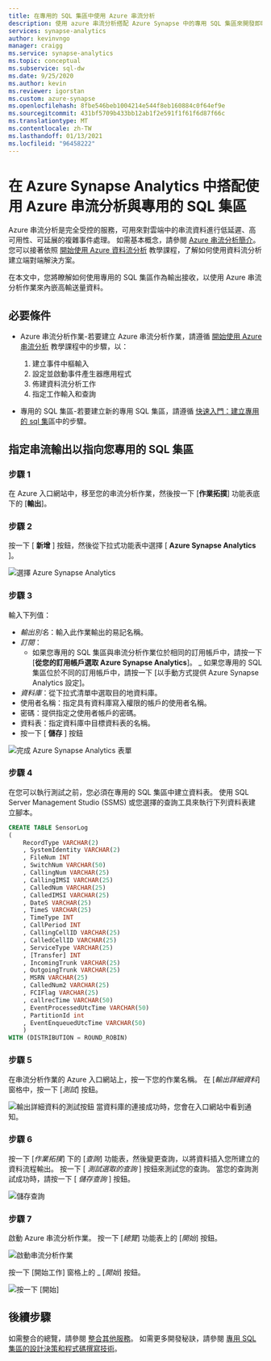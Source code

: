 ```yaml
---
title: 在專用的 SQL 集區中使用 Azure 串流分析
description: 使用 azure 串流分析搭配 Azure Synapse 中的專用 SQL 集區來開發即時解決方案的秘訣。
services: synapse-analytics
author: kevinvngo
manager: craigg
ms.service: synapse-analytics
ms.topic: conceptual
ms.subservice: sql-dw
ms.date: 9/25/2020
ms.author: kevin
ms.reviewer: igorstan
ms.custom: azure-synapse
ms.openlocfilehash: 8fbe546beb1004214e544f8eb160884c0f64ef9e
ms.sourcegitcommit: 431bf5709b433bb12ab1f2e591f1f61f6d87f66c
ms.translationtype: MT
ms.contentlocale: zh-TW
ms.lasthandoff: 01/13/2021
ms.locfileid: "96458222"
---
```

# <a name="use-azure-stream-analytics-with-dedicated-sql-pool-in-azure-synapse-analytics"></a>在 Azure Synapse Analytics 中搭配使用 Azure 串流分析與專用的 SQL 集區

Azure 串流分析是完全受控的服務，可用來對雲端中的串流資料進行低延遲、高可用性、可延展的複雜事件處理。 如需基本概念，請參閱 [Azure 串流分析簡介](../../stream-analytics/stream-analytics-introduction.md?toc=/azure/synapse-analytics/sql-data-warehouse/toc.json&bc=/azure/synapse-analytics/sql-data-warehouse/breadcrumb/toc.json)。 您可以接著依照 [開始使用 Azure 資料流分析](../../stream-analytics/stream-analytics-real-time-fraud-detection.md?toc=/azure/synapse-analytics/sql-data-warehouse/toc.json&bc=/azure/synapse-analytics/sql-data-warehouse/breadcrumb/toc.json) 教學課程，了解如何使用資料流分析建立端對端解決方案。

在本文中，您將瞭解如何使用專用的 SQL 集區作為輸出接收，以使用 Azure 串流分析作業來內嵌高輸送量資料。

## <a name="prerequisites"></a>必要條件

* Azure 串流分析作業-若要建立 Azure 串流分析作業，請遵循 [開始使用 Azure 串流分析](../../stream-analytics/stream-analytics-real-time-fraud-detection.md?toc=/azure/synapse-analytics/sql-data-warehouse/toc.json&bc=/azure/synapse-analytics/sql-data-warehouse/breadcrumb/toc.json) 教學課程中的步驟，以：  

    1. 建立事件中樞輸入
    2. 設定並啟動事件產生器應用程式
    3. 佈建資料流分析工作
    4. 指定工作輸入和查詢
* 專用的 SQL 集區-若要建立新的專用 SQL 集區，請遵循 [快速入門：建立專用的 sql 集](../quickstart-create-sql-pool-portal.md)區中的步驟。

## <a name="specify-streaming-output-to-point-to-your-dedicated-sql-pool"></a>指定串流輸出以指向您專用的 SQL 集區

### <a name="step-1"></a>步驟 1

在 Azure 入口網站中，移至您的串流分析作業，然後按一下 [**作業拓撲**] 功能表底下的 [**輸出**]。

### <a name="step-2"></a>步驟 2

按一下 [ **新增** ] 按鈕，然後從下拉式功能表中選擇 [ **Azure Synapse Analytics** ]。

![選擇 Azure Synapse Analytics](./media/sql-data-warehouse-integrate-azure-stream-analytics/sql-pool-azure-stream-analytics-output.png)

### <a name="step-3"></a>步驟 3

輸入下列值：

* *輸出別名*：輸入此作業輸出的易記名稱。
* *訂閱*：
  * 如果您專用的 SQL 集區與串流分析作業位於相同的訂用帳戶中，請按一下 [**從您的訂用帳戶選取 Azure Synapse Analytics**]。
  _ 如果您專用的 SQL 集區位於不同的訂用帳戶中，請按一下 [以手動方式提供 Azure Synapse Analytics 設定]。
* *資料庫*：從下拉式清單中選取目的地資料庫。
* 使用者名稱：指定具有資料庫寫入權限的帳戶的使用者名稱。
* 密碼：提供指定之使用者帳戶的密碼。
* 資料表：指定資料庫中目標資料表的名稱。
* 按一下 [ **儲存** ] 按鈕

![完成 Azure Synapse Analytics 表單](./media/sql-data-warehouse-integrate-azure-stream-analytics/sql-pool-azure-stream-analytics-output-db-settings.png)

### <a name="step-4"></a>步驟 4

在您可以執行測試之前，您必須在專用的 SQL 集區中建立資料表。  使用 SQL Server Management Studio (SSMS) 或您選擇的查詢工具來執行下列資料表建立腳本。

```sql
CREATE TABLE SensorLog
(
    RecordType VARCHAR(2)
    , SystemIdentity VARCHAR(2)
    , FileNum INT
    , SwitchNum VARCHAR(50)
    , CallingNum VARCHAR(25)
    , CallingIMSI VARCHAR(25)
    , CalledNum VARCHAR(25)
    , CalledIMSI VARCHAR(25)
    , DateS VARCHAR(25)
    , TimeS VARCHAR(25)
    , TimeType INT
    , CallPeriod INT
    , CallingCellID VARCHAR(25)
    , CalledCellID VARCHAR(25)
    , ServiceType VARCHAR(25)
    , [Transfer] INT
    , IncomingTrunk VARCHAR(25)
    , OutgoingTrunk VARCHAR(25)
    , MSRN VARCHAR(25)
    , CalledNum2 VARCHAR(25)
    , FCIFlag VARCHAR(25)
    , callrecTime VARCHAR(50)
    , EventProcessedUtcTime VARCHAR(50)
    , PartitionId int
    , EventEnqueuedUtcTime VARCHAR(50)
    )
WITH (DISTRIBUTION = ROUND_ROBIN)
```

### <a name="step-5"></a>步驟 5

在串流分析作業的 Azure 入口網站上，按一下您的作業名稱。  在 [_*_輸出詳細資料_*_] 窗格中，按一下 [*_測試_*] 按鈕。

![輸出詳細資料的測試按鈕 ](./media/sql-data-warehouse-integrate-azure-stream-analytics/sqlpool-asatest.png) 當資料庫的連接成功時，您會在入口網站中看到通知。

### <a name="step-6"></a>步驟 6

按一下 [_*_作業拓撲_*_] 下的 [_*_查詢_*_] 功能表，然後變更查詢，以將資料插入您所建立的資料流程輸出。  按一下 [ _*_測試選取的查詢_*_ ] 按鈕來測試您的查詢。  當您的查詢測試成功時，請按一下 [ _*_儲存查詢_*_ ] 按鈕。

![儲存查詢](./media/sql-data-warehouse-integrate-azure-stream-analytics/sqlpool-asaquery.png)

### <a name="step-7"></a>步驟 7

啟動 Azure 串流分析作業。  按一下 [_*_總覽_*_] 功能表上的 [_*_開始_*_] 按鈕。

![啟動串流分析作業](./media/sql-data-warehouse-integrate-azure-stream-analytics/sqlpool-asastart.png)

按一下 [開始工作] 窗格上的 _ [*_開始_*] 按鈕。

![按一下 [開始]](./media/sql-data-warehouse-integrate-azure-stream-analytics/sqlpool-asastartconfirm.png)

## <a name="next-steps"></a>後續步驟

如需整合的總覽，請參閱 [整合其他服務](sql-data-warehouse-overview-integrate.md)。
如需更多開發秘訣，請參閱 [專用 SQL 集區的設計決策和程式碼撰寫技術](sql-data-warehouse-overview-develop.md)。
